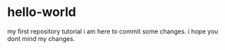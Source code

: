 # hello-world
my first repository tutorial
i am here to commit some changes.
i hope you dont mind my changes.
